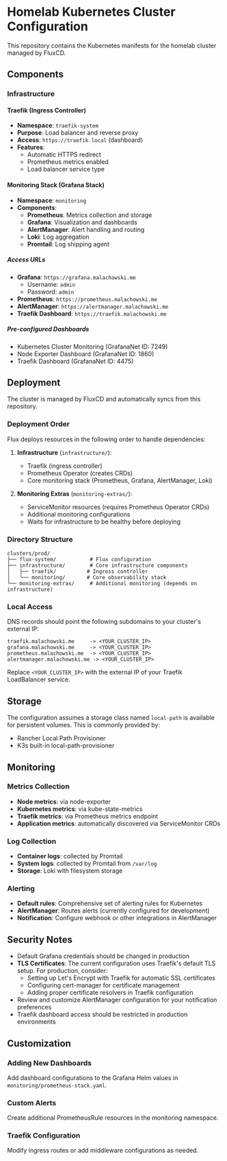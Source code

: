 # Homelab Kubernetes Cluster Configuration

This repository contains the Kubernetes manifests for the homelab cluster managed by FluxCD.

## Components

### Infrastructure

#### Traefik (Ingress Controller)
- **Namespace**: `traefik-system`
- **Purpose**: Load balancer and reverse proxy
- **Access**: `https://traefik.local` (dashboard)
- **Features**:
  - Automatic HTTPS redirect
  - Prometheus metrics enabled
  - Load balancer service type

#### Monitoring Stack (Grafana Stack)
- **Namespace**: `monitoring`
- **Components**:
  - **Prometheus**: Metrics collection and storage
  - **Grafana**: Visualization and dashboards
  - **AlertManager**: Alert handling and routing
  - **Loki**: Log aggregation
  - **Promtail**: Log shipping agent

##### Access URLs
- **Grafana**: `https://grafana.malachowski.me`
  - Username: `admin`
  - Password: `admin`
- **Prometheus**: `https://prometheus.malachowski.me`
- **AlertManager**: `https://alertmanager.malachowski.me`
- **Traefik Dashboard**: `https://traefik.malachowski.me`

##### Pre-configured Dashboards
- Kubernetes Cluster Monitoring (GrafanaNet ID: 7249)
- Node Exporter Dashboard (GrafanaNet ID: 1860)
- Traefik Dashboard (GrafanaNet ID: 4475)

## Deployment

The cluster is managed by FluxCD and automatically syncs from this repository.

### Deployment Order

Flux deploys resources in the following order to handle dependencies:

1. **Infrastructure** (`infrastructure/`):
   - Traefik (ingress controller)
   - Prometheus Operator (creates CRDs)
   - Core monitoring stack (Prometheus, Grafana, AlertManager, Loki)

2. **Monitoring Extras** (`monitoring-extras/`):
   - ServiceMonitor resources (requires Prometheus Operator CRDs)
   - Additional monitoring configurations
   - Waits for infrastructure to be healthy before deploying

### Directory Structure
```
clusters/prod/
├── flux-system/           # Flux configuration
├── infrastructure/        # Core infrastructure components
│   ├── traefik/          # Ingress controller
│   └── monitoring/       # Core observability stack
└── monitoring-extras/     # Additional monitoring (depends on infrastructure)
```

### Local Access

DNS records should point the following subdomains to your cluster's external IP:

```
traefik.malachowski.me     -> <YOUR_CLUSTER_IP>
grafana.malachowski.me     -> <YOUR_CLUSTER_IP>
prometheus.malachowski.me  -> <YOUR_CLUSTER_IP>
alertmanager.malachowski.me -> <YOUR_CLUSTER_IP>
```

Replace `<YOUR_CLUSTER_IP>` with the external IP of your Traefik LoadBalancer service.

## Storage

The configuration assumes a storage class named `local-path` is available for persistent volumes. This is commonly provided by:
- Rancher Local Path Provisioner
- K3s built-in local-path-provisioner

## Monitoring

### Metrics Collection
- **Node metrics**: via node-exporter
- **Kubernetes metrics**: via kube-state-metrics
- **Traefik metrics**: via Prometheus metrics endpoint
- **Application metrics**: automatically discovered via ServiceMonitor CRDs

### Log Collection
- **Container logs**: collected by Promtail
- **System logs**: collected by Promtail from `/var/log`
- **Storage**: Loki with filesystem storage

### Alerting
- **Default rules**: Comprehensive set of alerting rules for Kubernetes
- **AlertManager**: Routes alerts (currently configured for development)
- **Notification**: Configure webhook or other integrations in AlertManager

## Security Notes

- Default Grafana credentials should be changed in production
- **TLS Certificates**: The current configuration uses Traefik's default TLS setup. For production, consider:
  - Setting up Let's Encrypt with Traefik for automatic SSL certificates
  - Configuring cert-manager for certificate management
  - Adding proper certificate resolvers in Traefik configuration
- Review and customize AlertManager configuration for your notification preferences
- Traefik dashboard access should be restricted in production environments

## Customization

### Adding New Dashboards
Add dashboard configurations to the Grafana Helm values in `monitoring/prometheus-stack.yaml`.

### Custom Alerts
Create additional PrometheusRule resources in the monitoring namespace.

### Traefik Configuration
Modify ingress routes or add middleware configurations as needed.

